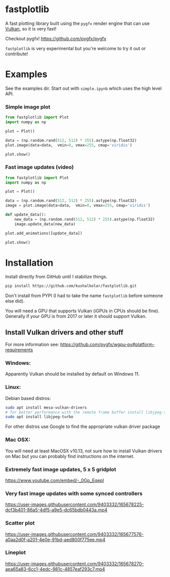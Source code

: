 # fastplotlib
A fast plotting library built using the `pygfx` render engine that can use [Vulkan](https://en.wikipedia.org/wiki/Vulkan), so it is very fast!

Checkout pygfx!
https://github.com/pygfx/pygfx

`fastplotlib` is very experimental but you're welcome to try it out or contribute!

# Examples

See the examples dir. Start out with `simple.ipynb` which uses the high level API.

### Simple image plot
```python
from fastplotlib import Plot
import numpy as np

plot = Plot()

data = (np.random.rand(512, 512) * 255).astype(np.float32)
plot.image(data=data,  vmin=0, vmax=255, cmap='viridis')

plot.show()
```

### Fast image updates (video)
```python
from fastplotlib import Plot
import numpy as np

plot = Plot()

data = (np.random.rand(512, 512) * 255).astype(np.float32)
image = plot.image(data=data,  vmin=0, vmax=255, cmap='viridis')

def update_data():
    new_data = (np.random.rand(512, 512) * 255).astype(np.float32)
    image.update_data(new_data)

plot.add_animations([update_data])

plot.show()
```


# Installation

Install directly from GitHub until I stabilize things.

```bash
pip install https://github.com/kushalkolar/fastplotlib.git
```

Don't install from PYPI (I had to take the name `fastplotlib` before someone else did).

You will need a GPU that supports Vulkan (iGPUs in CPUs should be fine). 
Generally if your GPU is from 2017 or later it should support Vulkan.

## Install Vulkan drivers and other stuff

For more information see: https://github.com/pygfx/wgpu-py#platform-requirements

### Windows:
Apparently Vulkan should be installed by default on Windows 11.

### Linux:
Debian based distros:

```bash
sudo apt install mesa-vulkan-drivers
# for better performance with the remote frame buffer install libjpeg-turbo
sudo apt install libjpeg-turbo
```

For other distros use Google to find the appropriate vulkan driver package

### Mac OSX:
You will need at least MacOSX v10.13, not sure how to install Vulkan drivers on Mac but you can probably find instructions on the internet.

### Extremely fast image updates, 5 x 5 gridplot

https://www.youtube.com/embed/-_0Gp_EqepI

### Very fast image updates with some synced controllers

https://user-images.githubusercontent.com/9403332/165678225-dcf3b401-86a5-4df5-a9e5-dc65bdb0443a.mp4

### Scatter plot

https://user-images.githubusercontent.com/9403332/165677576-a0aa2d0f-a201-4e0e-91bd-aed800f775ee.mp4

### Lineplot

https://user-images.githubusercontent.com/9403332/165678270-aea65a83-6cc1-4edc-981c-4857eaf293c7.mp4


